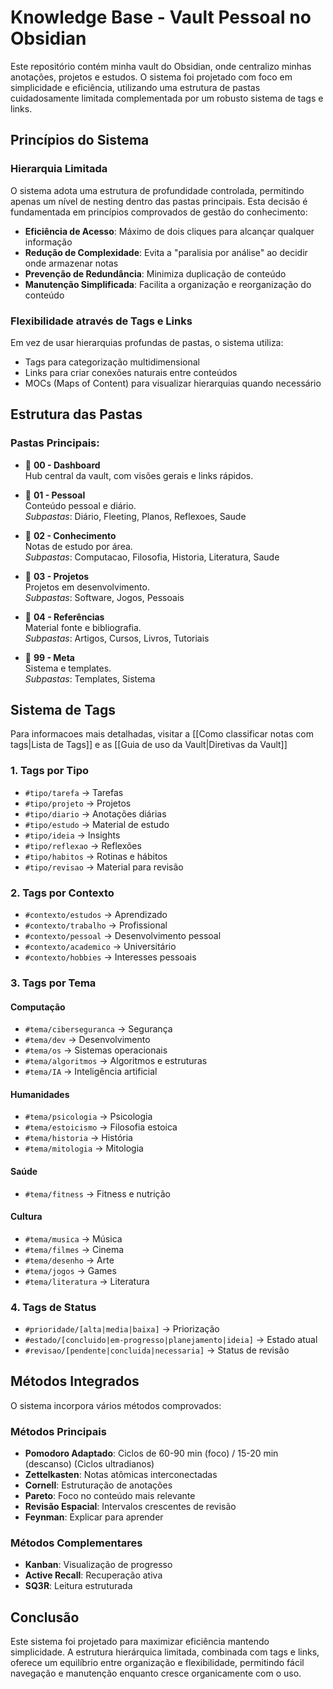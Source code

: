 # **Knowledge Base - Vault Pessoal no Obsidian**  

Este repositório contém minha vault do Obsidian, onde centralizo minhas anotações, projetos e estudos. O sistema foi projetado com foco em simplicidade e eficiência, utilizando uma estrutura de pastas cuidadosamente limitada complementada por um robusto sistema de tags e links.

## **Princípios do Sistema**

### **Hierarquia Limitada**
O sistema adota uma estrutura de profundidade controlada, permitindo apenas um nível de nesting dentro das pastas principais. Esta decisão é fundamentada em princípios comprovados de gestão do conhecimento:

- **Eficiência de Acesso**: Máximo de dois cliques para alcançar qualquer informação
- **Redução de Complexidade**: Evita a "paralisia por análise" ao decidir onde armazenar notas
- **Prevenção de Redundância**: Minimiza duplicação de conteúdo
- **Manutenção Simplificada**: Facilita a organização e reorganização do conteúdo

### **Flexibilidade através de Tags e Links**
Em vez de usar hierarquias profundas de pastas, o sistema utiliza:
- Tags para categorização multidimensional
- Links para criar conexões naturais entre conteúdos
- MOCs (Maps of Content) para visualizar hierarquias quando necessário

## **Estrutura das Pastas**  

### **Pastas Principais:**

- 📁 **00 - Dashboard**  
  Hub central da vault, com visões gerais e links rápidos.

- 📁 **01 - Pessoal**  
  Conteúdo pessoal e diário.  
  *Subpastas*: Diário, Fleeting, Planos, Reflexoes, Saude

- 📁 **02 - Conhecimento**  
  Notas de estudo por área.  
  *Subpastas*: Computacao, Filosofia, Historia, Literatura, Saude

- 📁 **03 - Projetos**  
  Projetos em desenvolvimento.  
  *Subpastas*: Software, Jogos, Pessoais

- 📁 **04 - Referências**  
  Material fonte e bibliografia.  
  *Subpastas*: Artigos, Cursos, Livros, Tutoriais

- 📁 **99 - Meta**  
  Sistema e templates.  
  *Subpastas*: Templates, Sistema

## **Sistema de Tags**  
Para informacoes mais detalhadas, visitar a [[Como classificar notas com tags|Lista de Tags]] e as [[Guia de uso da Vault|Diretivas da Vault]]

### **1. Tags por Tipo**
- `#tipo/tarefa` → Tarefas
- `#tipo/projeto` → Projetos
- `#tipo/diario` → Anotações diárias
- `#tipo/estudo` → Material de estudo
- `#tipo/ideia` → Insights
- `#tipo/reflexao` → Reflexões
- `#tipo/habitos` → Rotinas e hábitos
- `#tipo/revisao` → Material para revisão

### **2. Tags por Contexto**
- `#contexto/estudos` → Aprendizado
- `#contexto/trabalho` → Profissional
- `#contexto/pessoal` → Desenvolvimento pessoal
- `#contexto/academico` → Universitário
- `#contexto/hobbies` → Interesses pessoais

### **3. Tags por Tema**

#### **Computação**
- `#tema/ciberseguranca` → Segurança
- `#tema/dev` → Desenvolvimento
- `#tema/os` → Sistemas operacionais
- `#tema/algoritmos` → Algoritmos e estruturas
- `#tema/IA` → Inteligência artificial

#### **Humanidades**
- `#tema/psicologia` → Psicologia
- `#tema/estoicismo` → Filosofia estoica
- `#tema/historia` → História
- `#tema/mitologia` → Mitologia

#### **Saúde**
- `#tema/fitness` → Fitness e nutrição

#### **Cultura**
- `#tema/musica` → Música
- `#tema/filmes` → Cinema
- `#tema/desenho` → Arte
- `#tema/jogos` → Games
- `#tema/literatura` → Literatura

### **4. Tags de Status**
- `#prioridade/[alta|media|baixa]` → Priorização
- `#estado/[concluido|em-progresso|planejamento|ideia]` → Estado atual
- `#revisao/[pendente|concluida|necessaria]` → Status de revisão

## **Métodos Integrados**  

O sistema incorpora vários métodos comprovados:

### **Métodos Principais**
- **Pomodoro Adaptado**: Ciclos de 60-90 min (foco) / 15-20 min (descanso) (Ciclos ultradianos)
- **Zettelkasten**: Notas atômicas interconectadas
- **Cornell**: Estruturação de anotações
- **Pareto**: Foco no conteúdo mais relevante
- **Revisão Espacial**: Intervalos crescentes de revisão
- **Feynman**: Explicar para aprender

### **Métodos Complementares**
- **Kanban**: Visualização de progresso
- **Active Recall**: Recuperação ativa
- **SQ3R**: Leitura estruturada

## **Conclusão**  

Este sistema foi projetado para maximizar eficiência mantendo simplicidade. A estrutura hierárquica limitada, combinada com tags e links, oferece um equilíbrio entre organização e flexibilidade, permitindo fácil navegação e manutenção enquanto cresce organicamente com o uso.